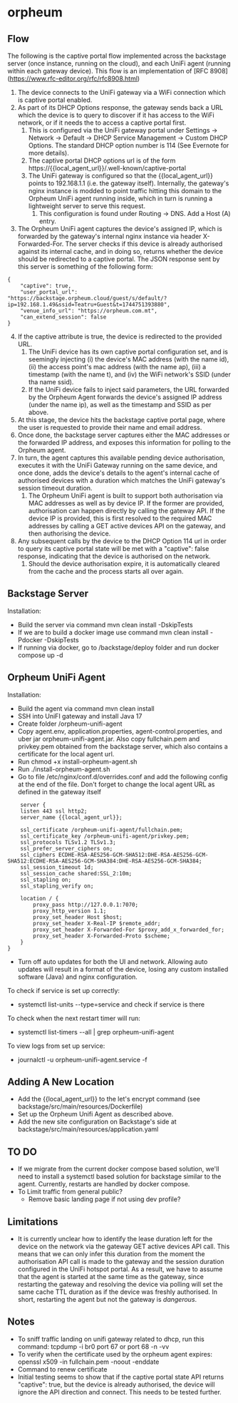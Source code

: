 # orpheum

## Flow

The following is the captive portal flow implemented across the backstage server (once instance, running on the cloud), and each UniFi agent (running within each gateway device). This flow is an implementation of [RFC 8908] (https://www.rfc-editor.org/rfc/rfc8908.html)

1. The device connects to the UniFi gateway via a WiFi connection which is captive portal enabled.
2. As part of its DHCP Options response, the gateway sends back a URL which the device is to query to discover if it has access to the WiFi network, or if it needs the to access a captive portal first. 
	1. This is configured via the UniFi gateway portal under Settings -> Network -> Default -> DHCP Service Management -> Custom DHCP Options. The standard DHCP option number is 114 (See Evernote for more details).
	2. The captive portal DHCP options url is of the form https://{{local_agent_url}}/.well-known/captive-portal
	3. The UniFi gateway is configured so that the {{local_agent_url}} points to 192.168.1.1 (i.e. the gateway itself). Internally, the gateway's nginx instance is modded to point traffic hitting this domain to the Orpheum UniFi agent running inside, which in turn is running a lightweight server to serve this request.
		1. This configuration is found under Routing -> DNS. Add a Host (A) entry.
3. The Orpheum UniFi agent captures the device's assigned IP, which is forwarded by the gateway's internal nginx instance via header X-Forwarded-For. The server checks if this device is already authorised against its internal cache, and in doing so, returns whether the device should be redirected to a captive portal. The JSON response sent by this server is something of the following form:
```
{
    "captive": true,
    "user_portal_url": "https://backstage.orpheum.cloud/guest/s/default/?ip=192.168.1.49&ssid=Teatru+Guest&t=1744751393880",
    "venue_info_url": "https://orpheum.com.mt",
    "can_extend_session": false
}
```
4. If the captive attribute is true, the device is redirected to the provided URL.
	1. The UniFi device has its own captive portal configuration set, and is seemingly injecting (i) the device's MAC address (with the name id), (ii) the access point's mac address (with the name ap), (iii) a timestamp (with the name t), and (iv) the WiFi network's SSID (under tha name ssid).
	2. If the UniFi device fails to inject said parameters, the URL forwarded by the Orpheum Agent forwards the device's assigned IP address (under the name ip), as well as the timestamp and SSID as per above.
5. At this stage, the device hits the backstage captive portal page, where the user is requested to provide their name and email address.
6. Once done, the backstage server captures either the MAC addresses or the forwarded IP address, and exposes this information for polling to the Orpheum agent.
7. In turn, the agent captures this available pending device authorisation, executes it with the UniFi Gateway running on the same device, and once done, adds the device's details to the agent's internal cache of authorised devices with a duration which matches the UniFi gateway's session timeout duration.
	1. The Orpheum UniFi agent is built to support both authorisation via MAC addresses as well as by device IP. If the former are provided, authorisation can happen directly by calling the gateway API. If the device IP is provided, this is first resolved to the required MAC addresses by calling a GET active devices API on the gateway, and then authorising the device.
8. Any subsequent calls by the device to the DHCP Option 114 url in order to query its captive portal state will be met with a "captive": false	response, indicating that the device is authorised on the network.
	1. Should the device authorisation expire, it is automatically cleared from the cache and the process starts all over again.

## Backstage Server

Installation:
- Build the server via command mvn clean install -DskipTests
- If we are to build a docker image use command mvn clean install -Pdocker -DskipTests
- If running via docker, go to /backstage/deploy folder and run docker compose up -d

## Orpheum UniFi Agent

Installation:
- Build the agent via command mvn clean install
- SSH into UniFI gateway and install Java 17
- Create folder /orpheum-unifi-agent
- Copy agent.env, application.properties, agent-control.properties, and uber jar orpheum-unifi-agent.jar. Also copy fullchain.pem and privkey.pem obtained from the backstage server, which also contains a certificate for the local agent url.
- Run chmod +x install-orpheum-agent.sh
- Run ./install-orpheum-agent.sh
- Go to file /etc/nginx/conf.d/overrides.conf and add the following config at the end of the file. Don't forget to change the local agent URL as defined in the gateway itself

```
	server {
    listen 443 ssl http2;
    server_name {{local_agent_url}};

    ssl_certificate /orpheum-unifi-agent/fullchain.pem;
    ssl_certificate_key /orpheum-unifi-agent/privkey.pem;
    ssl_protocols TLSv1.2 TLSv1.3;
    ssl_prefer_server_ciphers on;
    ssl_ciphers ECDHE-RSA-AES256-GCM-SHA512:DHE-RSA-AES256-GCM-SHA512:ECDHE-RSA-AES256-GCM-SHA384:DHE-RSA-AES256-GCM-SHA384;
    ssl_session_timeout 1d;
    ssl_session_cache shared:SSL_2:10m;
    ssl_stapling on;
    ssl_stapling_verify on;

    location / {
        proxy_pass http://127.0.0.1:7070;
        proxy_http_version 1.1;
        proxy_set_header Host $host;
        proxy_set_header X-Real-IP $remote_addr;
        proxy_set_header X-Forwarded-For $proxy_add_x_forwarded_for;
        proxy_set_header X-Forwarded-Proto $scheme;
    }
}

```

- Turn off auto updates for both the UI and network. Allowing auto updates will result in a format of the device, losing any custom installed software (Java) and nginx configuration.

To check if service is set up correctly:
- systemctl list-units --type=service and check if service is there

To check when the next restart timer will run:
- systemctl list-timers --all | grep orpheum-unifi-agent

To view logs from set up service:
- journalctl -u orpheum-unifi-agent.service -f

## Adding A New Location
- Add the {{local_agent_url}} to the let's encrypt command (see backstage/src/main/resources/Dockerfile)
- Set up the Orpheum Unifi Agent as described above.
- Add the new site configuration on Backstage's side at backstage/src/main/resources/application.yaml

## TO DO
- If we migrate from the current docker compose based solution, we'll need to install a systemctl based solution for backstage similar to the agent. Currently, restarts are handled by docker compose.
- To Limit traffic from general public? 
	- Remove basic landing page if not using dev profile?

## Limitations
- It is currently unclear how to identify the lease duration left for the device on the network via the gateway GET active devices API call. This means that we can only infer this duration from the moment the authorisation API call is made to the gateway and the session duration configured in the UniFi hotspot portal. As a result, we have to assume that the agent is started at the same time as the gateway, since restarting the gateway and resolving the device via polling will set the same cache TTL duration as if the device was freshly authorised. In short, restarting the agent but not the gateway is *dangerous*.
	
## Notes
- To sniff traffic landing on unifi gateway related to dhcp, run this command: tcpdump -i br0 port 67 or port 68 -n -vv	
- To verify when the certificate used by the orpheum agent expires:  openssl x509 -in fullchain.pem -noout -enddate
- Command to renew certificate
- Initial testing seems to show that if the captive portal state API returns "captive": true, but the device is already authorised, the device will ignore the API direction and connect. This needs to be tested further.
	
	